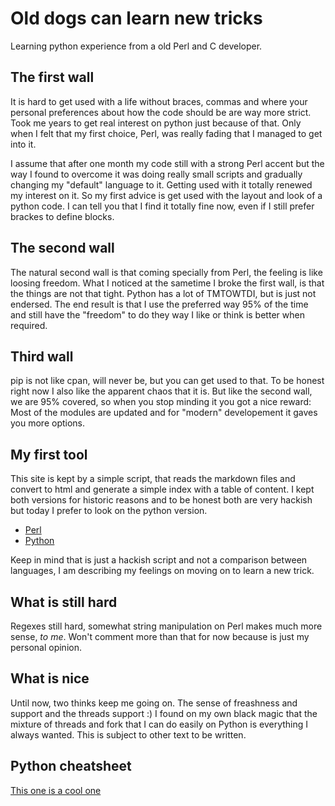 # Old dogs can learn new tricks

Learning python experience from a old Perl and C developer. 

## The first wall

It is hard to get used with a life without braces, commas and where your personal preferences 
about how the code should be are way more strict. Took me years to get real interest on python 
just because of that. Only when I felt that my first choice, Perl, was really fading that I 
managed to get into it. 

I assume that after one month my code still with a strong Perl accent but the way I found to 
overcome it was doing really small scripts and gradually changing my "default" language to it.
Getting used with it totally renewed my interest on it. So my first advice is get used with the 
layout and look of a python code. I can tell you that I find it totally fine now, even if I still
prefer brackes to define blocks.

## The second wall

The natural second wall is that coming specially from Perl, the feeling is like loosing freedom. 
What I noticed at the sametime I broke the first wall, is that the things are not that tight. Python 
has a lot of TMTOWTDI, but is just not endersed. The end result is that I use the preferred way 95% 
of the time and still have the "freedom" to do they way I like or think is better when required.

## Third wall

pip is not like cpan, will never be, but you can get used to that. To be honest right now I also 
like the apparent chaos that it is.  But like the second wall, we are 95% covered, so when you stop
minding it you got a nice reward: Most of the modules are updated and for "modern" developement it 
gaves you more options.

## My first tool 

This site is kept by a simple script, that reads the markdown files and convert to html and generate
a simple index with a table of content. I kept both versions for historic reasons and to be honest 
both are very hackish but today I prefer to look on the python version. 

* [Perl](https://github.com/fredericorecsky/fredericorecsky.github.io/blob/master/generate_html)
* [Python](https://github.com/fredericorecsky/fredericorecsky.github.io/blob/master/generate.py)

Keep in mind that is just a hackish script and not a comparison between languages, I am describing
my feelings on moving on to learn a new trick.

## What is still hard

Regexes still hard, somewhat string manipulation on Perl makes much more sense, *to me*. Won't 
comment more than that for now because is just my personal opinion.

## What is nice

Until now, two thinks keep me going on. The sense of freashness and support and the threads support :)
I found on my own black magic that the mixture of threads and fork that I can do easily on Python is 
everything I always wanted. This is subject to other text to be written.

## Python cheatsheet

[This one is a cool one](https://github.com/gto76/python-cheatsheet)
